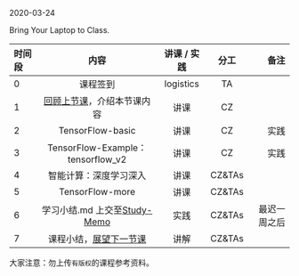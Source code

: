 2020-03-24

Bring Your Laptop to Class. 

| 时间段  |  内容     |  讲课 / 实践     |   分工  |   备注       |
| :---    | :----:    |   :----:    |    :----:    |       ---: |
|   0     | 课程签到     |  logistics   |     TA     |        |
|   1     | [回顾上节课](../WW5/WW5-stis-plan.md)，介绍本节课内容 |    讲课     |   CZ   |      |
|   2     | TensorFlow-basic |  讲课    |    CZ    |  实践       |
|   3     | TensorFlow-Example：tensorflow_v2 |  讲课    |    CZ    |  实践       |
|   4     | 智能计算：深度学习深入  | 讲课    |   CZ&TAs |         |
|   5     | TensorFlow-more |  讲课       |  CZ&TAs |     |
|   6     | 学习小结.md 上交至[Study-Memo](../../Study-Memo)   |  实践    |     CZ&TAs     |   最迟一周之后     |
|   7     | 课程小结，[展望下一节课](../WW7/WW7-stis-plan.md)   |  讲解    |     CZ&TAs     |      |



大家注意：勿上传``有版权``的课程参考资料。
